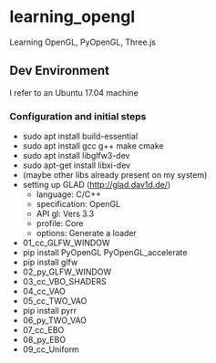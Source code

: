 # learning_opengl

Learning OpenGL, PyOpenGL, Three.js

## Dev Environment

I refer to an Ubuntu 17.04 machine

### Configuration and initial steps

* sudo apt install build-essential
* sudo apt install gcc g++ make cmake
* sudo apt install libglfw3-dev
* sudo apt-get install libxi-dev
* (maybe other libs already present on my system)
* setting up GLAD (http://glad.dav1d.de/)
  - language: C/C++
  - specification: OpenGL
  - API gl: Vers 3.3
  - profile: Core
  - options: Generate a loader
* 01_cc_GLFW_WINDOW
* pip install PyOpenGL PyOpenGL_accelerate
* pip install glfw
* 02_py_GLFW_WINDOW
* 03_cc_VBO_SHADERS
* 04_cc_VAO
* 05_cc_TWO_VAO
* pip install pyrr
* 06_py_TWO_VAO
* 07_cc_EBO
* 08_py_EBO
* 09_cc_Uniform
